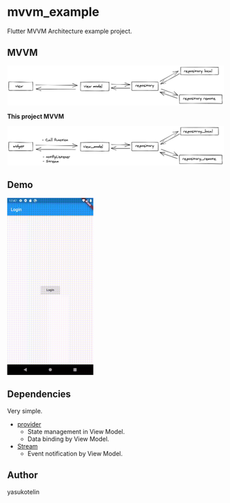 # mvvm_example

Flutter MVVM Architecture example project.

## MVVM

![mvvm design](./images/mvvm_architecuture_design.png)

**This project MVVM**

![mvvm flutter design](./images/mvvm_flutter_design.png)

## Demo

<img src="./images/mvvm_example_demo.gif" alt="demo" width="200">

## Dependencies

Very simple.

- [provider](https://pub.dev/packages/provider)
    - State management in View Model.
    - Data binding by View Model.
- [Stream](https://api.flutter.dev/flutter/dart-async/Stream-class.html)
    - Event notification by View Model.

## Author

yasukotelin